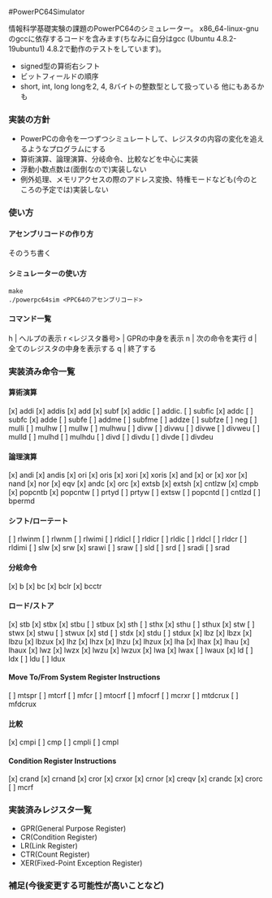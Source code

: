 #PowerPC64Simulator

情報科学基礎実験の課題のPowerPC64のシミュレーター。
x86_64-linux-gnuのgccに依存するコードを含みます(ちなみに自分はgcc (Ubuntu 4.8.2-19ubuntu1) 4.8.2で動作のテストをしています)。
* signed型の算術右シフト
* ビットフィールドの順序
* short, int, long longを2, 4, 8バイトの整数型として扱っている
他にもあるかも

### 実装の方針
* PowerPCの命令を一つずつシミュレートして、レジスタの内容の変化を追えるようなプログラムにする
* 算術演算、論理演算、分岐命令、比較などを中心に実装
* 浮動小数点数は(面倒なので)実装しない
* 例外処理、メモリアクセスの際のアドレス変換、特権モードなども(今のところの予定では)実装しない

### 使い方
#### アセンブリコードの作り方
そのうち書く
#### シミュレーターの使い方
```
make
./powerpc64sim <PPC64のアセンブリコード>
```
#### コマンド一覧
h | ヘルプの表示
r <レジスタ番号> | GPRの中身を表示
n | 次の命令を実行
d | 全てのレジスタの中身を表示する
q | 終了する

### 実装済み命令一覧
#### 算術演算
[x] addi
[x] addis
[x] add
[x] subf
[x] addic
[ ] addic.
[ ] subfic
[x] addc
[ ] subfc
[x] adde
[ ] subfe
[ ] addme
[ ] subfme
[ ] addze
[ ] subfze
[ ] neg
[ ] mulli
[ ] mulhw
[ ] mullw
[ ] mulhwu
[ ] divw
[ ] divwu
[ ] divwe
[ ] divweu
[ ] mulld
[ ] mulhd
[ ] mulhdu
[ ] divd
[ ] divdu
[ ] divde
[ ] divdeu
#### 論理演算
[x] andi
[x] andis
[x] ori
[x] oris
[x] xori
[x] xoris
[x] and
[x] or
[x] xor
[x] nand
[x] nor
[x] eqv
[x] andc
[x] orc
[x] extsb
[x] extsh
[x] cntlzw
[x] cmpb
[x] popcntb
[x] popcntw
[ ] prtyd
[ ] prtyw
[ ] extsw
[ ] popcntd
[ ] cntlzd
[ ] bpermd
#### シフト/ローテート
[ ] rlwinm
[ ] rlwnm
[ ] rlwimi
[ ] rldicl
[ ] rldicr
[ ] rldic
[ ] rldcl
[ ] rldcr
[ ] rldimi
[ ] slw
[x] srw
[x] srawi
[ ] sraw
[ ] sld
[ ] srd
[ ] sradi
[ ] srad
#### 分岐命令
[x] b
[x] bc
[x] bclr
[x] bcctr
#### ロード/ストア
[x] stb
[x] stbx
[x] stbu
[ ] stbux
[x] sth
[ ] sthx
[x] sthu
[ ] sthux
[x] stw
[ ] stwx
[x] stwu
[ ] stwux
[x] std
[ ] stdx
[x] stdu
[ ] stdux
[x] lbz
[x] lbzx
[x] lbzu
[x] lbzux
[x] lhz
[x] lhzx
[x] lhzu
[x] lhzux
[x] lha
[x] lhax
[x] lhau
[x] lhaux
[x] lwz
[x] lwzx
[x] lwzu
[x] lwzux
[x] lwa
[x] lwax
[ ] lwaux
[x] ld
[ ] ldx
[ ] ldu
[ ] ldux
#### Move To/From System Register Instructions
[ ] mtspr
[ ] mtcrf
[ ] mfcr
[ ] mtocrf
[ ] mfocrf
[ ] mcrxr
[ ] mtdcrux
[ ] mfdcrux
#### 比較
[x] cmpi
[ ] cmp
[ ] cmpli
[ ] cmpl
#### Condition Register Instructions
[x] crand
[x] crnand
[x] cror
[x] crxor
[x] crnor
[x] creqv
[x] crandc
[x] crorc
[ ] mcrf


### 実装済みレジスタ一覧
* GPR(General Purpose Register)
* CR(Condition Register)
* LR(Link Register)
* CTR(Count Register)
* XER(Fixed-Point Exception Register)

### 補足(今後変更する可能性が高いことなど)


